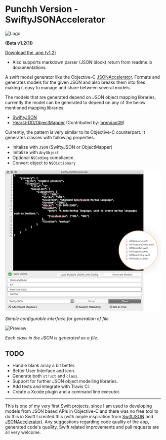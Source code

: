 # Punchh Version - SwiftyJSONAccelerator

![Logo](https://raw.githubusercontent.com/insanoid/SwiftyJSONAccelerator/master/SwiftyJSONAccelerator/Assets.xcassets/AppIcon.appiconset/Icon_32x32%402x.png)

**(Beta v1.2(1))**

[Download the .app (v1.2)](https://github.com/gauravds/SwiftyJSONAccelerator/releases/download/Punchh_1.2&#40;1&#41;_S3/Punchh.app.zip)

+ Also supports markdown parser (JSON block) return from readme.io documentations.



A swift model generator like the Objective-C [JSONAccelerator](http://nerdery.com/json-accelerator). Formats and generates models for the given JSON and also breaks them into files making it easy to manage and share between several models.

The models that are generated depend on JSON object mapping libraries, currently the model can be generated to depend on any of the below mentioned mapping libraries:

- [SwiftyJSON](https://github.com/SwiftyJSON/SwiftyJSON)
- [Hearst-DD/ObjectMapper](https://github.com/Hearst-DD/ObjectMapper) (Contributed by: [brendan09](https://github.com/brendan09))

Currently, the pattern is very similar to its Objective-C counterpart. It generates classes with following properties.

- Initalize with `JSON` (SwiftyJSON or ObjectMapper)
- Initalize with `AnyObject`
- Optional `NSCoding` compliance.
- Convert object to `NSDictionary`

![Preview](https://raw.githubusercontent.com/insanoid/SwiftyJSONAccelerator/master/preview.png)

*Simple configurable interface for generation of file*


![Preview](https://raw.githubusercontent.com/insanoid/SwiftyJSONAccelerator/master/preview_ii.png)

*Each class in the JSON is generated as a file.*

## TODO

- Handle blank array a bit better.
- Better User Interface and icon.
- Generate both `struct` and `class`.
- Support for further JSON object modelling libraries.
- Add tests and integrate with Travis CI.
- Create a Xcode plugin and a command line executor.

---

This is one of my very first Swift projects, since I am used to developing models from JSON based APIs in Objective-C and there was no free tool to do this in Swift I created this (with ample inspiration from [SwiftJSON](https://github.com/swiftjson/SwiftJson) and [JSONAccelerator](http://nerdery.com/json-accelerator)). Any suggestions regarding code quality of the app, generated code's quaility, Swift related improvements and pull requests are all very welcome.
